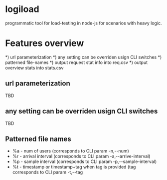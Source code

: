logiload
==========

programmatic tool for load-testing in node-js for scenarios with heavy logic.


Features overview
=================

*) url parameterization
*) any setting can be overriden usign CLI switches
*) patterned file-names
*) output request stat info into req.csv 
*) output overview stats into stats.csv


url parameterization
---
TBD

any setting can be overriden usign CLI switches
---
TBD

Patterned file names
---
 - %a - num of users (corresponds to CLI param -n,--num)
 - %r - arrival interval (corresponds to CLI param -a,--arrive-interval)
 - %p - sample interval (corresponds to CLI param -p,--sample-interval)
 - %t - timestamp or timestamp+tag when tag is provided (tag corresponds to CLI param -t,--tag